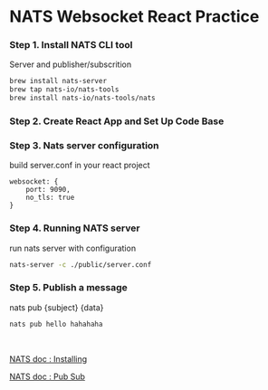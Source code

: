# NATS Websocket React Practice


### Step 1. Install NATS CLI tool
Server and publisher/subscrition

```bash
brew install nats-server
brew tap nats-io/nats-tools
brew install nats-io/nats-tools/nats
```

### Step 2. Create React App and Set Up Code Base

### Step 3. Nats server configuration
build server.conf in your react project

```
websocket: {
    port: 9090,
    no_tls: true
}
```

### Step 4. Running NATS server
run nats server with configuration

```bash
nats-server -c ./public/server.conf
```

### Step 5. Publish a message

nats pub {subject} {data}
```bash
nats pub hello hahahaha
```

</br>


[NATS doc : Installing](https://docs.nats.io/nats-concepts/what-is-nats/walkthrough_setup)

[NATS doc : Pub Sub](https://docs.nats.io/nats-concepts/core-nats/pubsub)